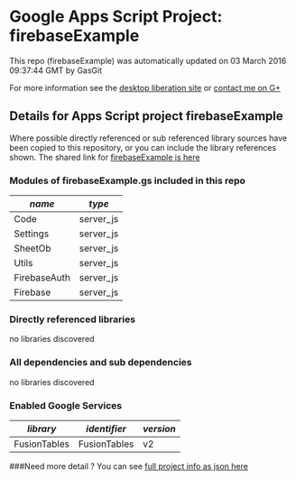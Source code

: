 # Google Apps Script Project: firebaseExample
This repo (firebaseExample) was automatically updated on 03 March 2016 09:37:44 GMT by GasGit

For more information see the [desktop liberation site](https://ramblings.mcpher.com/drive-sdk-and-github/getting-your-apps-scripts-to-github/ "desktop liberation") or [contact me on G+](https://gitter.im/desktopliberation/community "Bruce McPherson - GDE")
## Details for Apps Script project firebaseExample
Where possible directly referenced or sub referenced library sources have been copied to this repository, or you can include the library references shown. 
The shared link for [firebaseExample is here](https://script.google.com/d/1AvvpxKigq8dXkMdxwYOlfTNtjB3zsEHl99kd-TGw6HQLzV0dWZJet0UC/edit?usp=sharing "open in the GAS IDE")

### Modules of firebaseExample.gs included in this repo
*name*|*type*
--- | --- 
Code| server_js
Settings| server_js
SheetOb| server_js
Utils| server_js
FirebaseAuth| server_js
Firebase| server_js
### Directly referenced libraries
no libraries discovered
### All dependencies and sub dependencies
no libraries discovered
### Enabled Google Services
*library*|*identifier*|*version*
--- | --- | --- 
FusionTables| FusionTables|v2
###Need more detail ?
You can see [full project info as json here](info.json)
